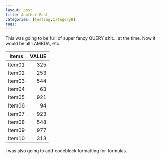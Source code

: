 ```yaml
---
layout: post
title: Another Post
categories: [Testing,CategoryB]
tags: 
---
```


This was going to be full of super fancy QUERY shit... at the time. Now it would be all LAMBDA, etc. 

Items|VALUE
---|---:
Item01|325
Item02|253
Item03|544
Item04|63
Item05|921
Item06|94
Item07|923
Item08|548
Item09|977
Item10|313


I was also going to add codeblock formatting for formulas.
